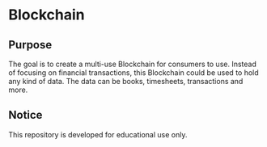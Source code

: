 # Blockchain

## Purpose
The goal is to create a multi-use Blockchain for consumers to use. Instead of focusing on financial transactions, this Blockchain could be used to hold any kind of data. The data can be books, timesheets, transactions and more. 

## Notice
This repository is developed for educational use only.

